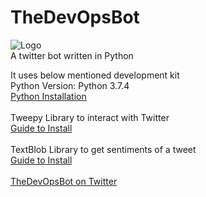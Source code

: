 # TheDevOpsBot
![Logo](https://user-images.githubusercontent.com/12321894/132949746-214c40b6-d3a3-4cfe-9760-1b372bab7e69.png)
\
A twitter bot written in Python

It uses below mentioned development kit\
Python Version: Python 3.7.4\
[Python Installation](https://www.python.org/downloads/)\
\
Tweepy Library to interact with Twitter\
[Guide to Install](https://github.com/tweepy/tweepy)\
\
TextBlob Library to get sentiments of a tweet\
[Guide to Install](https://textblob.readthedocs.io/en/dev/)
\
\
[TheDevOpsBot on Twitter](https://twitter.com/thedevopsbot)

